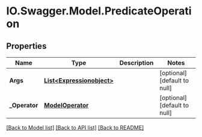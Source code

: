 # IO.Swagger.Model.PredicateOperation
## Properties

Name | Type | Description | Notes
------------ | ------------- | ------------- | -------------
**Args** | [**List&lt;Expressionobject&gt;**](Expressionobject.md) |  | [optional] [default to null]
**_Operator** | [**ModelOperator**](ModelOperator.md) |  | [optional] [default to null]

[[Back to Model list]](../README.md#documentation-for-models) [[Back to API list]](../README.md#documentation-for-api-endpoints) [[Back to README]](../README.md)

